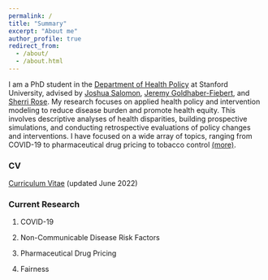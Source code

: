 ```yaml
---
permalink: /
title: "Summary"
excerpt: "About me"
author_profile: true
redirect_from: 
  - /about/
  - /about.html
---
```


I am a PhD student in the [Department of Health Policy](https://healthpolicy.fsi.stanford.edu/) at Stanford University, advised by [Joshua Salomon](https://healthpolicy.fsi.stanford.edu/people/joshua-salomon), [Jeremy Goldhaber-Fiebert](https://healthpolicy.fsi.stanford.edu/people/jeremy_goldhaberfiebert), and [Sherri Rose](http://drsherrirose.org/). My research focuses on applied health policy and intervention modeling to reduce disease burden and promote health equity. This involves descriptive analyses of health disparities, building prospective simulations, and conducting retrospective evaluations of policy changes and interventions. I have focused on a wide array of topics, ranging from COVID-19 to pharmaceutical drug pricing to tobacco control [(more)](/about).

### CV
[Curriculum Vitae](/files/Reitsma_CV_June8_2022.pdf) (updated June 2022)

### Current Research

1. COVID-19

2. Non-Communicable Disease Risk Factors

3. Pharmaceutical Drug Pricing

4. Fairness


